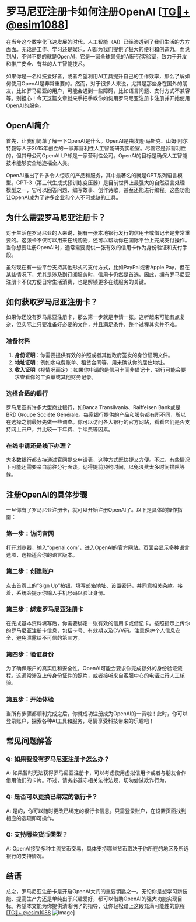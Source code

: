 # 罗马尼亚注册卡如何注册OpenAI [[TG💪+ @esim1088](https://t.me/s/esim1088)]

在当今这个数字化飞速发展的时代，人工智能（AI）已经渗透到了我们生活的方方面面。无论是工作、学习还是娱乐，AI都为我们提供了极大的便利和创造力。而说到AI，不得不提的就是OpenAI，它是一家全球领先的AI研究实验室，致力于开发和推广安全、有益的人工智能技术。

如果你是一名科技爱好者，或者希望利用AI工具提升自己的工作效率，那么了解如何使用OpenAI是非常重要的。然而，对于很多人来说，尤其是那些身在国外的朋友，比如罗马尼亚的用户，可能会遇到一些障碍，比如语言问题、支付方式不兼容等。别担心！今天这篇文章就来手把手教你如何用罗马尼亚注册卡注册并开始使用OpenAI的服务。

## OpenAI简介

首先，让我们简单了解一下OpenAI是什么。OpenAI是由埃隆·马斯克、山姆·阿尔特曼等人于2015年创立的一家非营利性人工智能研究实验室。尽管它是非营利性的，但其母公司OpenAI LP却是一家营利性公司。OpenAI的目标是确保人工智能技术能够安全地造福全人类。

OpenAI推出了许多令人惊叹的产品和服务，其中最著名的就是GPT系列语言模型。GPT-3（第三代生成式预训练变压器）是目前世界上最强大的自然语言处理模型之一，它可以回答问题、编写故事、创作诗歌，甚至还能进行编程。这些功能让OpenAI成为了许多企业和个人不可或缺的工具。

## 为什么需要罗马尼亚注册卡？

对于生活在罗马尼亚的人来说，拥有一张本地银行发行的信用卡或借记卡是非常重要的。这张卡不仅可以用来在线购物，还可以帮助你在国际平台上完成支付操作。当你想要注册OpenAI时，通常需要提供一张有效的信用卡作为身份验证和支付手段。

虽然现在有一些平台支持其他形式的支付方式，比如PayPal或者Apple Pay，但在某些情况下，尤其是涉及到订阅服务时，信用卡仍然是首选。因此，拥有罗马尼亚注册卡不仅方便日常生活消费，也是解锁更多在线服务的关键。

## 如何获取罗马尼亚注册卡？

如果你还没有罗马尼亚注册卡，那么第一步就是申请一张。这听起来可能有点复杂，但实际上只要准备好必要的文件，并且满足条件，整个过程其实并不难。

### 准备材料

1. **身份证明**：你需要提供有效的护照或者其他政府签发的身份证明文件。
2. **地址证明**：例如水电费账单、租赁合同等，用来确认你的居住地址。
3. **收入证明**（视情况而定）：如果你申请的是信用卡而非借记卡，银行可能会要求查看你的工资单或其他财务记录。

### 选择合适的银行

罗马尼亚有许多大型商业银行，如Banca Transilvania、Raiffeisen Bank或是BRD Groupe Société Générale。每家银行提供的产品和服务都有所不同，所以在选择之前最好先做一些调查。你可以访问各大银行的官方网站，看看它们是否支持网上开户，并比较一下年费、手续费等因素。

### 在线申请还是线下办理？

大多数银行都支持通过官网提交申请表，这种方式既快捷又方便。不过，有些情况下可能还需要亲自前往分行面谈。记得提前预约时间，以免浪费太多时间排队等候。

## 注册OpenAI的具体步骤

一旦你有了罗马尼亚注册卡，就可以开始注册OpenAI了。以下是具体的操作指南：

### 第一步：访问官网

打开浏览器，输入“openai.com”，进入OpenAI的官方网站。页面会显示多种语言选项，选择适合你的语言版本。

### 第二步：创建账户

点击首页上的“Sign Up”按钮，填写邮箱地址、设置密码，并同意相关条款。接着，系统会提示你输入手机号码以验证身份。

### 第三步：绑定罗马尼亚注册卡

在完成基本资料填写后，你需要绑定一张有效的信用卡或借记卡。按照指示上传你的罗马尼亚注册卡信息，包括卡号、有效期以及CVV码。注意保护个人信息安全，避免泄露给不可信的第三方。

### 第四步：验证身份

为了确保账户的真实性和安全性，OpenAI可能会要求你完成额外的身份验证流程。这通常涉及上传身份证件的照片，或者接听来自客服中心的电话进行人工核验。

### 第五步：开始体验

当所有步骤都顺利完成之后，你就成功注册成为OpenAI的一员啦！此时，你可以登录账户，探索各种AI工具和服务，尽情享受科技带来的乐趣吧！

## 常见问题解答

### Q: 如果我没有罗马尼亚注册卡怎么办？
A: 如果暂时无法获得罗马尼亚注册卡，可以考虑使用虚拟信用卡或者与朋友合作借用他们的卡片。不过，请务必遵守相关法律法规，切勿尝试欺诈行为。

### Q: 是否可以更换已绑定的银行卡？
A: 是的，你可以随时更改已绑定的银行卡信息。只需登录账户，在设置页面找到相应的选项即可操作。

### Q: 支持哪些货币类型？
A: OpenAI接受多种主流货币交易，具体支持哪些货币取决于你所在的地区及所选银行的支持情况。

## 结语

总之，罗马尼亚注册卡是开启OpenAI大门的重要钥匙之一。无论你是想学习新技能、提高生产力还是单纯出于兴趣爱好，都可以借助OpenAI的强大功能实现目标。希望本文能为你提供清晰明了的指导，让你轻松踏上这段充满可能性的旅程[[TG💪+ @esim1088](https://t.me/s/esim1088) ![Image](https://i.postimg.cc/4NQfJmqS/Snipaste-2025-05-13-00-14-12.png)]